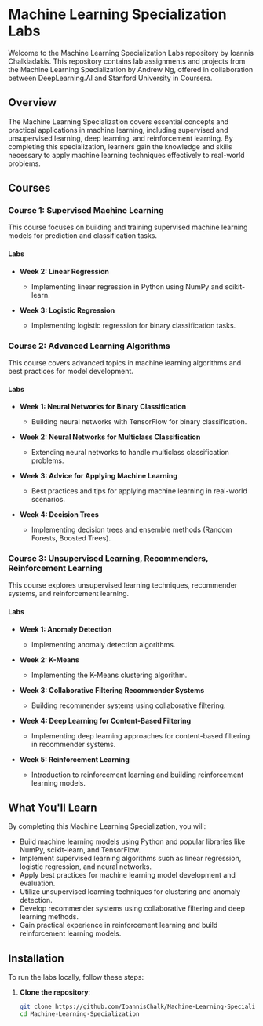 # Machine Learning Specialization Labs

Welcome to the Machine Learning Specialization Labs repository by Ioannis Chalkiadakis. This repository contains lab assignments and projects from the Machine Learning Specialization by Andrew Ng, offered in collaboration between DeepLearning.AI and Stanford University in Coursera.

## Overview

The Machine Learning Specialization covers essential concepts and practical applications in machine learning, including supervised and unsupervised learning, deep learning, and reinforcement learning. By completing this specialization, learners gain the knowledge and skills necessary to apply machine learning techniques effectively to real-world problems.

## Courses

### Course 1: Supervised Machine Learning

This course focuses on building and training supervised machine learning models for prediction and classification tasks.

#### Labs

- **Week 2: Linear Regression**
  - Implementing linear regression in Python using NumPy and scikit-learn.

- **Week 3: Logistic Regression**
  - Implementing logistic regression for binary classification tasks.

### Course 2: Advanced Learning Algorithms

This course covers advanced topics in machine learning algorithms and best practices for model development.

#### Labs

- **Week 1: Neural Networks for Binary Classification**
  - Building neural networks with TensorFlow for binary classification.

- **Week 2: Neural Networks for Multiclass Classification**
  - Extending neural networks to handle multiclass classification problems.

- **Week 3: Advice for Applying Machine Learning**
  - Best practices and tips for applying machine learning in real-world scenarios.

- **Week 4: Decision Trees**
  - Implementing decision trees and ensemble methods (Random Forests, Boosted Trees).

### Course 3: Unsupervised Learning, Recommenders, Reinforcement Learning

This course explores unsupervised learning techniques, recommender systems, and reinforcement learning.

#### Labs

- **Week 1: Anomaly Detection**
  - Implementing anomaly detection algorithms.

- **Week 2: K-Means**
  - Implementing the K-Means clustering algorithm.

- **Week 3: Collaborative Filtering Recommender Systems**
  - Building recommender systems using collaborative filtering.

- **Week 4: Deep Learning for Content-Based Filtering**
  - Implementing deep learning approaches for content-based filtering in recommender systems.

- **Week 5: Reinforcement Learning**
  - Introduction to reinforcement learning and building reinforcement learning models.

## What You'll Learn

By completing this Machine Learning Specialization, you will:

- Build machine learning models using Python and popular libraries like NumPy, scikit-learn, and TensorFlow.
- Implement supervised learning algorithms such as linear regression, logistic regression, and neural networks.
- Apply best practices for machine learning model development and evaluation.
- Utilize unsupervised learning techniques for clustering and anomaly detection.
- Develop recommender systems using collaborative filtering and deep learning methods.
- Gain practical experience in reinforcement learning and build reinforcement learning models.

## Installation

To run the labs locally, follow these steps:

1. **Clone the repository**:
   ```sh
   git clone https://github.com/IoannisChalk/Machine-Learning-Specialization.git
   cd Machine-Learning-Specialization
